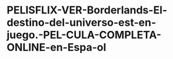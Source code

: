 # PELISFLIX-VER-Borderlands-El-destino-del-universo-est-en-juego.-PEL-CULA-COMPLETA-ONLINE-en-Espa-ol